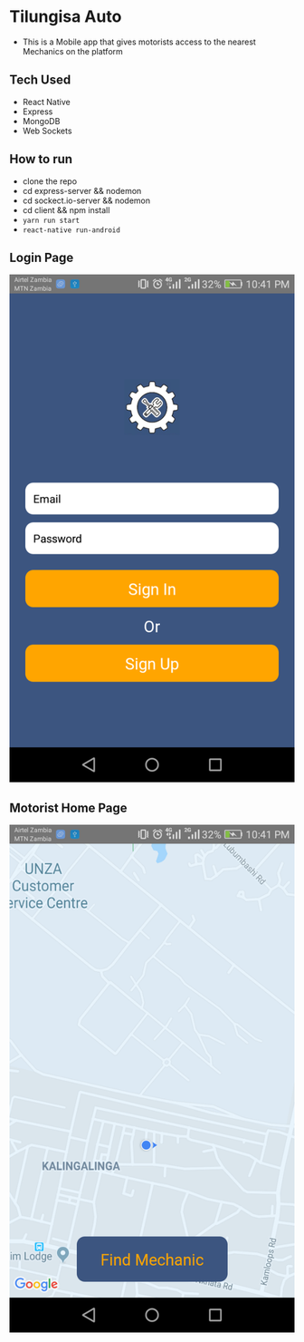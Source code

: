 # Tilungisa Auto
- This is a Mobile app that gives motorists access to the nearest Mechanics on the platform
## Tech Used
- React Native
- Express
- MongoDB
- Web Sockets
## How to run
- clone the repo
- cd express-server && nodemon
- cd sockect.io-server && nodemon
- cd client && npm install
- ```yarn run start```
- ```react-native run-android```
## Login Page
![Screenshot1](Login.png)
## Motorist Home Page
![Screenshot2](MotoristHome.png)
